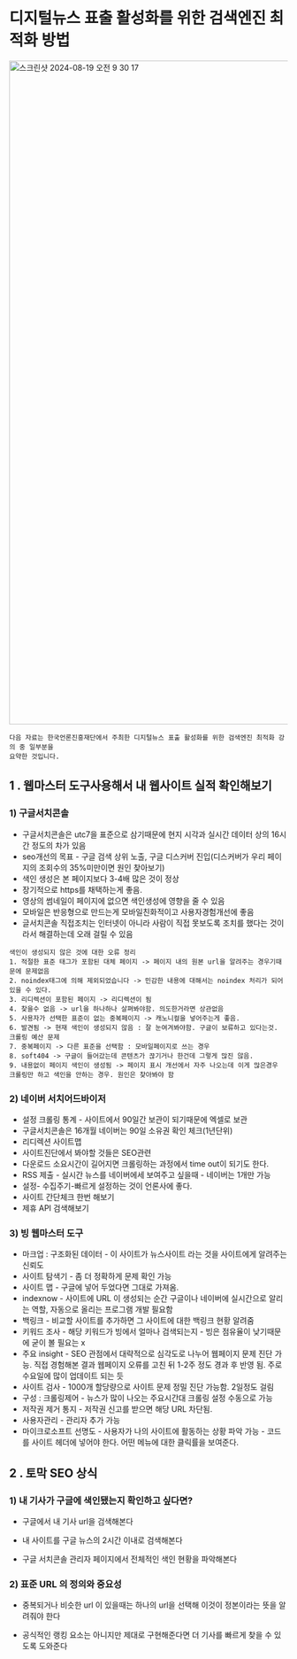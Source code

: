 # 디지털뉴스 표출 활성화를 위한 검색엔진 최적화 방법
<img width="1199" alt="스크린샷 2024-08-19 오전 9 30 17" src="https://github.com/user-attachments/assets/ebd21aba-0da9-487c-b9d6-954fae6d5742">

    다음 자료는 한국언론진흥재단에서 주최한 디지털뉴스 표출 활성화를 위한 검색엔진 최적화 강의 중 일부분을
    요약한 것입니다.

##

## 1 . 웹마스터 도구사용해서 내 웹사이트 실적 확인해보기

### 1) 구글서치콘솔

- 구글서치콘솔은 utc7을 표준으로 삼기때문에 현지 시각과 실시간 데이터 상의 16시간 정도의 차가 있음
- seo개선의 목표 - 구글 검색 상위 노출, 구글 디스커버 진입(디스커버가 우리 페이지의 조회수의 35%미만이면 원인 찾아보기)
- 색인 생성은 본 페이지보다 3-4배 많은 것이 정상
- 장기적으로 https를 채택하는게 좋음.
- 영상의 썸네일이 페이지에 없으면 색인생성에 영향을 줄 수 있음
- 모바일은 반응형으로 만드는게 모바일친화적이고 사용자경험개선에 좋음
- 글서치콘솔 직접조치는 인터넷이 아니라 사람이 직접 못보도록 조치를 했다는 것이라서 해결하는데 오래 걸릴 수 있음

```
색인이 생성되지 않은 것에 대한 오류 정리
1. 적절한 표준 태그가 포함된 대체 페이지 -> 페이지 내의 원본 url을 알려주는 경우기때문에 문제없음
2. noindex태그에 의해 제외되었습니다 -> 민감한 내용에 대해서는 noindex 처리가 되어있을 수 있다.
3. 리디렉션이 포함된 페이지 -> 리디렉션이 됨
4. 찾을수 없음 -> url을 하나하나 살펴봐야함. 의도한거라면 상관없음
5. 사용자가 선택한 표준이 없는 중복페이지 -> 캐노니컬을 넣어주는게 좋음.
6. 발견됨 -> 현재 색인이 생성되지 않음 : 잘 눈여겨봐야함. 구글이 보류하고 있다는것. 크롤링 예산 문제
7. 중복페이지 -> 다른 표준을 선택함 : 모바일페이지로 쓰는 경우
8. soft404 -> 구글이 들어갔는데 콘텐츠가 끊기거나 한건데 그렇게 많진 않음.
9. 내용없이 페이지 색인이 생성됨 -> 페이지 표시 개선에서 자주 나오는데 이게 많은경우 크롤링만 하고 색인을 안하는 경우. 원인은 찾아봐야 함
```






### 2) 네이버 서치어드바이저

- 설정 크롤링 통계 - 사이트에서 90일간 보관이 되기때문에 엑셀로 보관
- 구글서치콘솔은 16개월 네이버는 90일 소유권 확인 체크(1년단위)
- 리디렉션 사이트맵
- 사이트진단에서 봐야할 것들은 SEO관련
- 다운로드 소요시간이 길어지면 크롤링하는 과정에서 time out이 되기도 한다.
- RSS 제출 - 실시간 뉴스를 네이버에세 보여주고 싶을때 - 네이버는 1개만 가능
- 설정- 수집주기-빠르게 설정하는 것이 언론사에 좋다.
- 사이트 간단체크 한번 해보기
- 제휴 API 검색해보기


### 3) 빙 웹마스터 도구

- 마크업 : 구조화된 데이터 - 이 사이트가 뉴스사이트 라는 것을 사이트에게 알려주는 신뢰도
- 사이트 탐색기 - 좀 더 정확하게 문제 확인 가능
- 사이트 맵 - 구글에 넣어 두었다면 그대로 가져옴.
- indexnow - 사이트에 URL 이 생성되는 순간 구글이나 네이버에 실시간으로 알리는 역할, 자동으로 올리는 프로그램 개발 필요함
- 백링크 - 비교할 사이트를 추가하면 그 사이트에 대한 백링크 현황 알려줌
- 키워드 조사 - 해당 키워드가 빙에서 얼마나 검색되는지 - 빙은 점유율이 낮기때문에 굳이 볼 필요는 x
- 주요 insight - SEO 관점에서 대략적으로 심각도로 나누어 웹페이지 문제 진단 가능. 직접 경험해본 결과 웹페이지 오류를 고친 뒤 1-2주 정도 경과 후 반영 됨. 주로 수요일에 많이 업데이트 되는 듯
- 사이트 검사 - 1000개 할당량으로 사이트 문제 정밀 진단 가능함. 2일정도 걸림
- 구성 : 크롤링제어 - 뉴스가 많이 나오는 주요시간대 크롤링 설정 수동으로 가능
- 저작권 제거 통지 - 저작권 신고를 받으면 해당 URL 차단됨.
- 사용자관리 - 관리자 추가 가능
- 마이크로소프트 선명도 - 사용자가 나의 사이트에 활동하는 상황 파악 가능 - 코드를 사이트 헤더에 넣어야 한다. 어떤 메뉴에 대한 클릭률을 보여준다.

## 2 . 토막 SEO 상식

### 1) 내 기사가 구글에 색인됐는지 확인하고 싶다면?

- 구글에서 내 기사 url을 검색해본다

- 내 사이트를 구글 뉴스의 2시간 이내로 검색해본다

- 구글 서치콘솔 관리자 페이지에서 전체적인 색인 현황을 파악해본다

### 2) 표준 URL 의 정의와 중요성

- 중복되거나 비슷한 url 이 있을때는 하나의 url을 선택해 이것이 정본이라는 뜻을 알려줘야 한다

- 공식적인 랭킹 요소는 아니지만 제대로 구현해준다면 더 기사를 빠르게 찾을 수 있도록 도와준다